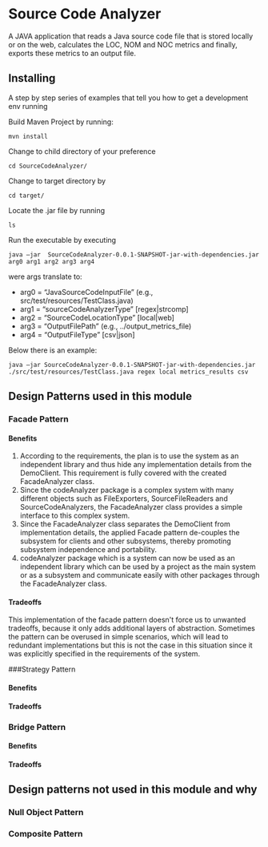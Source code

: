 # Source Code Analyzer 

A JAVA application that reads a Java source code file that is stored locally or on the web, 
calculates the LOC, NOM and NOC metrics and finally, exports these metrics to an output file.

## Installing

A step by step series of examples that tell you how to get a development env running

Build Maven Project by running:

```
mvn install
```

Change to child directory of your preference

```
cd SourceCodeAnalyzer/
```

Change to target directory by

```
cd target/
```

Locate the .jar file by running

```
ls
```

Run the executable by executing
```
java –jar  SourceCodeAnalyzer-0.0.1-SNAPSHOT-jar-with-dependencies.jar arg0 arg1 arg2 arg3 arg4
```
were args translate to: 	
+ arg0 = “JavaSourceCodeInputFile” (e.g., src/test/resources/TestClass.java)
+ arg1 = “sourceCodeAnalyzerType” [regex|strcomp]
+ arg2 = “SourceCodeLocationType” [local|web]
+ arg3 = “OutputFilePath” (e.g., ../output_metrics_file)
+ arg4 = “OutputFileType” [csv|json]

Below there is an example:
```
java –jar SourceCodeAnalyzer-0.0.1-SNAPSHOT-jar-with-dependencies.jar ./src/test/resources/TestClass.java regex local metrics_results csv
```

## Design Patterns used in this module

### Facade Pattern


#### Benefits
1. According to the requirements, the plan is to use the system as an independent library and thus hide any
implementation details from the DemoClient. This requirement is fully covered with the created FacadeAnalyzer class.
2. Since the codeAnalyzer package is a complex system with many different objects such as FileExporters, SourceFileReaders and SourceCodeAnalyzers, the 
FacadeAnalyzer class provides a simple interface to this complex system.
3. Since the FacadeAnalyzer class separates the DemoClient from implementation details, the applied Facade pattern de-couples the subsystem for clients and other
subsystems, thereby promoting subsystem independence and portability.
4. codeAnalyzer package which is a system can now be used as an independent library which can be used by a project as the main system or as a subsystem
and communicate easily with other packages through the FacadeAnalyzer class.

#### Tradeoffs
This implementation of the facade pattern doesn't force us to unwanted tradeoffs, because it only adds additional layers of abstraction.
Sometimes the pattern can be overused in simple scenarios, which will lead to redundant implementations but this is not the case in this situation 
since it was explicitly specified in the requirements of the system.

###Strategy Pattern

#### Benefits

#### Tradeoffs

### Bridge Pattern

#### Benefits

#### Tradeoffs

## Design patterns not used in this module and why

### Null Object Pattern

### Composite Pattern
